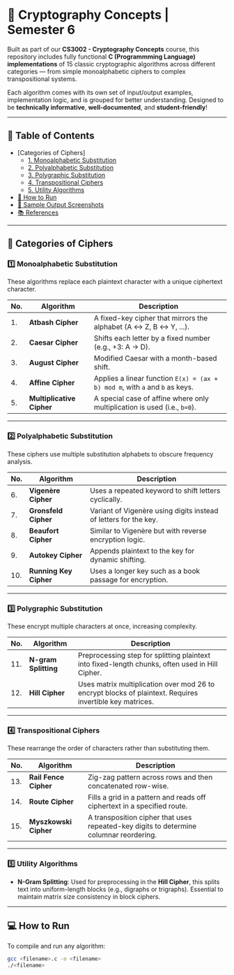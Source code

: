 # 🔐 Cryptography Concepts | Semester 6

Built as part of our **CS3002 - Cryptography Concepts** course, this repository includes fully functional **C (Programmming Language) implementations** of 15 classic cryptographic algorithms across different categories — from simple monoalphabetic ciphers to complex transpositional systems.

Each algorithm comes with its own set of input/output examples, implementation logic, and is grouped for better understanding. Designed to be **technically informative**, **well-documented**, and **student-friendly**!

---

## 🧠 Table of Contents

- [Categories of Ciphers]
  - [1. Monoalphabetic Substitution](https://github.com/achyuth-2308/CryptographyConcepts/tree/main/Mono-Alphabetic%20Substitution%20Ciphers)
  - [2. Polyalphabetic Substitution](https://github.com/achyuth-2308/CryptographyConcepts/tree/main/Poly-Alphabetic%20Substitution%20Ciphers)
  - [3. Polygraphic Substitution](https://github.com/achyuth-2308/CryptographyConcepts/tree/main/Polygraphic%20Substitution%20Ciphers)
  - [4. Transpositional Ciphers](#4-transpositional-ciphers)
  - [5. Utility Algorithms](https://github.com/achyuth-2308/CryptographyConcepts/tree/main/Transpositional%20Ciphers)
- [🔎 How to Run](#how-to-run)
- [📸 Sample Output Screenshots](#sample-output-screenshots)
- [📚 References](#references)

---

## 📂 Categories of Ciphers

### 1️⃣ Monoalphabetic Substitution
These algorithms replace each plaintext character with a unique ciphertext character.

| No. | Algorithm | Description |
|-----|-----------|-------------|
| 1. | **Atbash Cipher** | A fixed-key cipher that mirrors the alphabet (A ↔ Z, B ↔ Y, ...). |
| 2. | **Caesar Cipher** | Shifts each letter by a fixed number (e.g., +3: A → D). |
| 3. | **August Cipher** | Modified Caesar with a month-based shift. |
| 4. | **Affine Cipher** | Applies a linear function `E(x) = (ax + b) mod m`, with `a` and `b` as keys. |
| 5. | **Multiplicative Cipher** | A special case of affine where only multiplication is used (i.e., `b=0`). |

---

### 2️⃣ Polyalphabetic Substitution
These ciphers use multiple substitution alphabets to obscure frequency analysis.

| No. | Algorithm | Description |
|-----|-----------|-------------|
| 6. | **Vigenère Cipher** | Uses a repeated keyword to shift letters cyclically. |
| 7. | **Gronsfeld Cipher** | Variant of Vigenère using digits instead of letters for the key. |
| 8. | **Beaufort Cipher** | Similar to Vigenère but with reverse encryption logic. |
| 9. | **Autokey Cipher** | Appends plaintext to the key for dynamic shifting. |
| 10. | **Running Key Cipher** | Uses a longer key such as a book passage for encryption. |

---

### 3️⃣ Polygraphic Substitution
These encrypt multiple characters at once, increasing complexity.

| No. | Algorithm | Description |
|-----|-----------|-------------|
| 11. | **N-gram Splitting** | Preprocessing step for splitting plaintext into fixed-length chunks, often used in Hill Cipher. |
| 12. | **Hill Cipher** | Uses matrix multiplication over mod 26 to encrypt blocks of plaintext. Requires invertible key matrices. |

---

### 4️⃣ Transpositional Ciphers
These rearrange the order of characters rather than substituting them.

| No. | Algorithm | Description |
|-----|-----------|-------------|
| 13. | **Rail Fence Cipher** | Zig-zag pattern across rows and then concatenated row-wise. |
| 14. | **Route Cipher** | Fills a grid in a pattern and reads off ciphertext in a specified route. |
| 15. | **Myszkowski Cipher** | A transposition cipher that uses repeated-key digits to determine columnar reordering. |

---

### 5️⃣ Utility Algorithms

- **N-Gram Splitting**: Used for preprocessing in the **Hill Cipher**, this splits text into uniform-length blocks (e.g., digraphs or trigraphs). Essential to maintain matrix size consistency in block ciphers.

---

## 💻 How to Run

To compile and run any algorithm:

```bash
gcc <filename>.c -o <filename>
./<filename>
